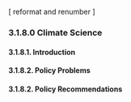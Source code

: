 [ reformat and renumber ]
### 3.1.8.0  Climate Science
#### 3.1.8.1.  Introduction
#### 3.1.8.2.  Policy Problems
#### 3.1.8.2.  Policy Recommendations
